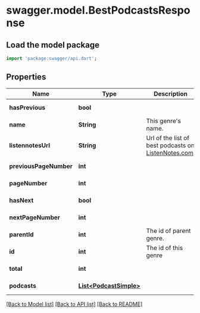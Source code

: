 # swagger.model.BestPodcastsResponse

## Load the model package
```dart
import 'package:swagger/api.dart';
```

## Properties
Name | Type | Description | Notes
------------ | ------------- | ------------- | -------------
**hasPrevious** | **bool** |  | [default to null]
**name** | **String** | This genre&#x27;s name. | [default to null]
**listennotesUrl** | **String** | Url of the list of best podcasts on [ListenNotes.com](https://www.ListenNotes.com). | [default to null]
**previousPageNumber** | **int** |  | [default to null]
**pageNumber** | **int** |  | [default to null]
**hasNext** | **bool** |  | [default to null]
**nextPageNumber** | **int** |  | [default to null]
**parentId** | **int** | The id of parent genre. | [default to null]
**id** | **int** | The id of this genre | [default to null]
**total** | **int** |  | [default to null]
**podcasts** | [**List&lt;PodcastSimple&gt;**](PodcastSimple.md) |  | [default to []]

[[Back to Model list]](../README.md#documentation-for-models) [[Back to API list]](../README.md#documentation-for-api-endpoints) [[Back to README]](../README.md)

